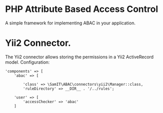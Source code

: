 # PHP Attribute Based Access Control
A simple framework for implementing ABAC in your application.

# Yii2 Connector.
The Yii2 connector allows storing the permissions in a Yii2 ActiveRecord model.
Configuration:
````
'components' => [
    'abac' => [

        'class' => \SamIT\ABAC\connectors\yii2\Manager::class,
        'ruleDirectory' => __DIR__ . '/../rules';

    'user' => [
        'accessChecker' => 'abac'
    ]
````
